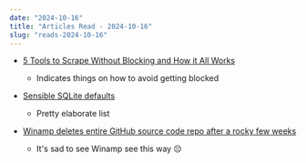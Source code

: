 ```yaml
---
date: "2024-10-16"
title: "Articles Read - 2024-10-16"
slug: "reads-2024-10-16"
---
```




* [5 Tools to Scrape Without Blocking and How it All Works][1]
  * Indicates things on how to avoid getting blocked

* [Sensible SQLite defaults][2]
  * Pretty elaborate list

* [Winamp deletes entire GitHub source code repo after a rocky few weeks][3]
  * It's sad to see Winamp see this way 😔



  [1]: https://scrapfly.io/blog/how-to-scrape-without-getting-blocked-tutorial/
  [2]: https://briandouglas.ie/sqlite-defaults/
  [3]: https://arstechnica.com/gadgets/2024/10/winamp-really-whips-open-source-coders-into-frenzy-with-its-source-release/
